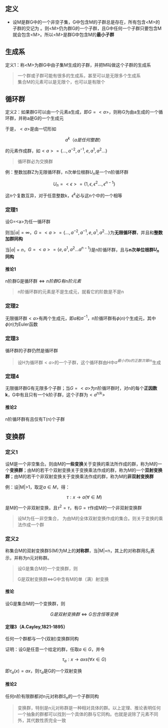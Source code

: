 ## 定义

- 设M是群G中的一个非空子集，G中包含M的子群总是存在，所有包含<M\>的
子群的交记为 。则<M\>仍为群G的一个子群，且G中任何一个子群只要包含M就会包含<M\>。所以<M\>是群G中包含M的**最小子群**

## 生成系

定义1：称<M\>为群G中由子集M生成的子群，并把M叫做这个子群的生成系

> 一个群或子群可能有很多的生成系，甚至可以是无限多个生成系<br>
> 集合M的元素可以是无限个，也可以是有限个

## 循环群

定义2：如果群G可以由一个元素a生成，即$G=<a>$，则称G为由a生成的一个循环群，并称a是G的一个生成元

于是，$<a>$是由一切形如

$$a^k（a是任何整数）$$

的元素作成群，如$<a>=\{\dots,a^{-2},a^{-1},e,a^1,a^2\dots\}$

> 循环群必为交换群

例：整数加群Z为无限循环群，n次单位根群$U_n$是一个n阶循环群

$$U_n=<\epsilon>=\{1,\epsilon,\epsilon^2\dots,\epsilon^{n-1}\}$$

这n个复数互异，对于任意整数k，$\epsilon^k$必与这n个中的一个相等

### 定理1

设G=<a\>为任一循环群

则当$|a|=\infty$，$G=<a>=\{\dots,a^{-2},a^{-1},e,a^1,a^2\dots\}$为**无限循环群**，并且和**整数加群同构**

当$|a|=n$，$G=<a>=\{e,a^1,a^2\dots a^{n-1}\}$是n阶循环群，且与**n次单位根群$U_n$同构**

#### 推论1

n阶群G是循环群$\Leftrightarrow n阶群G有n阶元素$

> n阶循环群的元素是不是生成元，就看它的阶数是不是n

### 定理2

无限循环群$<a>$有两个生成元，即$a$和$a^{-1}$，n阶循环群有$\phi(n)$个生成元，其中$\phi(n)$为Euler函数

### 定理3

循环群的子群仍然是循环群

> 设H为循环群$<a>$的一个子群，这个循环群由H中$a^{最小的a的正数次幂m}$生成

### 定理4

无限循环群G有无限多个子群；当$G=<a>$为n阶循环群时，对n的每个**正因数k**，G中有且只有一个k阶子群，这个子群为$<a^{n/k}>$

#### 推论2

n阶循环群有且仅有T(n)个子群

## 变换群

### 定义1

设M是一个非空集合。则由M的**一些变换**关于变换的乘法所作成的群，称为M的一个**变换群**；由M的若干个双射变换关于变换乘法作成的群，称为M的一个**双射变换群**；由M的若干个非双射变换关于变换乘法作成的群，称为M的**非双射变换群**

例：设|M|>1，取定$a\in M$，得：

$$\tau: x\to a(\forall\in M)$$

是M的一个非双射变换，且$\tau^2=\tau$，有$G={\tau}$作成M的一个非双射变换群

> 设M为任一非空集合， 为由M的全体双射变换作成的集合。则关于变换的乘法作成一个群

### 定义2

称集合M的双射变换群S(M)为M上的**对称群**，当|M|=n，其上的对称群用$S_n$表示，并称为n元对称群。

> 设G是集合M的一个变换群，则
>
> G是双射变换群$\Leftrightarrow$G中含有M的单（满）射变换

#### 推论

设G是集合M的一个变换群，则

$$G是双射变换群\Leftrightarrow G包含恒等变换$$

#### 定理3（A.Cayley,1821-1895）

任何一个群都与一个(双射)变换群同构

证明：设G是任意一个给定的群，任取$a\in G$，并令

$$\tau_a:x\to axs(\forall x\in G)$$

即$\tau_a(x)=ax$，则$\tau_a$是G的一个双射变换

#### 推论2

任何n阶有限群都对n元对称群$S_n$的一个子群同构

> 变换群，特别是n元对称群是一种相对具体的群。以上定理、推论表明任何一个抽象的群都可以找到一个具体的群与它同构。也就是说除了元素不同外，其代数性质完全一致